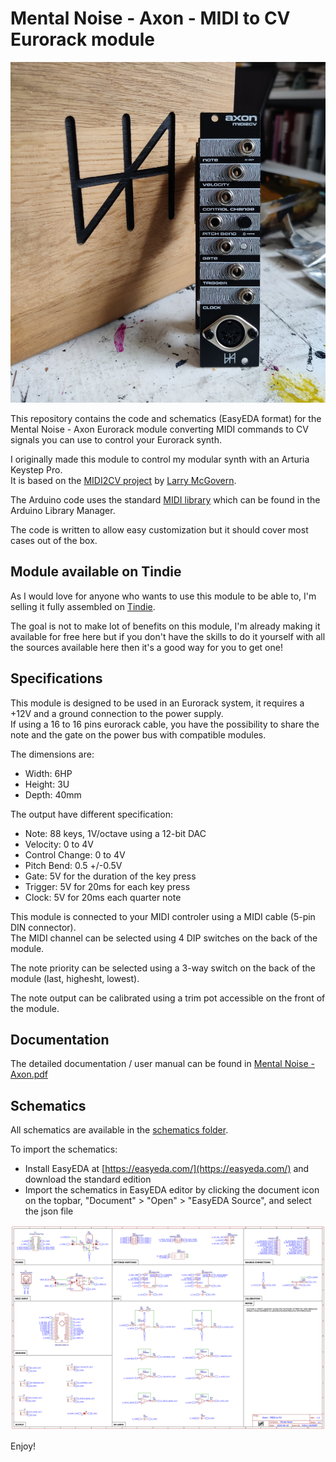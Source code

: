 # Mental Noise - Axon - MIDI to CV Eurorack module

![Mental Noise - Axon](axon.jpg "Mental Noise - Axon")

This repository contains the code and schematics (EasyEDA format) for the Mental Noise - Axon Eurorack module converting MIDI commands to CV signals you can use to control your Eurorack synth.

I originally made this module to control my modular synth with an Arturia Keystep Pro.  
It is based on the [MIDI2CV project](https://github.com/elkayem/midi2cv) by [Larry McGovern](https://github.com/elkayem).

The Arduino code uses the standard [MIDI library](https://github.com/FortySevenEffects/arduino_midi_library/blob/master/src/MIDI.h) which can be found in the Arduino Library Manager.

The code is written to allow easy customization but it should cover most cases out of the box.

## Module available on Tindie

As I would love for anyone who wants to use this module to be able to, I'm selling it fully assembled on [Tindie](https://www.tindie.com/stores/mentalnoise/).

The goal is not to make lot of benefits on this module, I'm already making it available for free here but if you don't have the skills to do it yourself with all the sources available here then it's a good way for you to get one!

## Specifications

This module is designed to be used in an Eurorack system, it requires a +12V and a ground connection to the power supply.   
If using a 16 to 16 pins eurorack cable, you have the possibility to share the note and the gate on the power bus with compatible modules.

The dimensions are:
- Width: 6HP
- Height: 3U
- Depth: 40mm

The output have different specification:
- Note: 88 keys, 1V/octave using a 12-bit DAC
- Velocity: 0 to 4V
- Control Change: 0 to 4V
- Pitch Bend: 0.5 +/-0.5V
- Gate: 5V for the duration of the key press
- Trigger: 5V for 20ms for each key press
- Clock: 5V for 20ms each quarter note

This module is connected to your MIDI controler using a MIDI cable (5-pin DIN connector).  
The MIDI channel can be selected using 4 DIP switches on the back of the module.

The note priority can be selected using a 3-way switch on the back of the module (last, highesht, lowest).

The note output can be calibrated using a trim pot accessible on the front of the module.

## Documentation

The detailed documentation / user manual can be found in [Mental Noise - Axon.pdf](https://github.com/Mental-Noise/Axon/blob/master/Mental%20Noise%20-%20Axon.pdf)

## Schematics

All schematics are available in the [schematics folder](https://github.com/atulrnt/mental-noise-axon/tree/main/schematics).

To import the schematics:  

* Install EasyEDA at [https://easyeda.com/](https://easyeda.com/) and download the standard edition
* Import the schematics in EasyEDA editor by clicking the document icon on the topbar, "Document" > "Open" > "EasyEDA Source", and select the json file

![Mental Noise - Axon - Schematics](schematics/schematics.png "Mental Noise - Axon - Schematics")

Enjoy!
